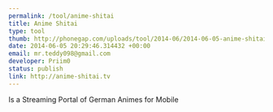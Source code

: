 ```yaml
--- 
permalink: /tool/anime-shitai
title: Anime Shitai
type: tool
thumb: http://phonegap.com/uploads/tool/2014-06/2014-06-05-anime-shitai.png
date: 2014-06-05 20:29:46.314432 +00:00
email: mr.teddy098@gmail.com
developer: Priim0
status: publish
link: http://anime-shitai.tv
---
```


Is a Streaming Portal of German Animes for Mobile
